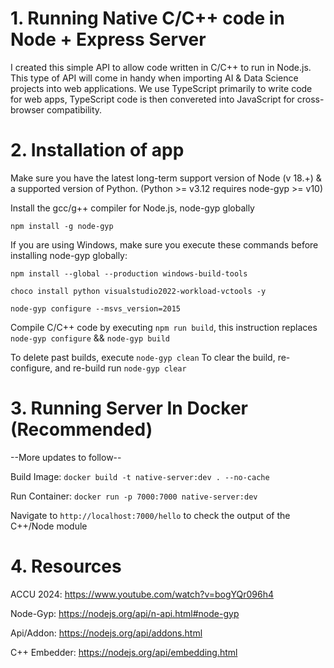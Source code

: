 # 1. Running Native C/C++ code in Node + Express Server

I created this simple API to allow code written in C/C++ to run in Node.js. This type of API will come in handy when importing AI & Data Science projects into web applications.
We use TypeScript primarily to write code for web apps, TypeScript code is then convereted into JavaScript for cross-browser compatibility.

# 2. Installation of app

Make sure you have the latest long-term support version of Node (v 18.+) & a supported version of Python. (Python >= v3.12 requires node-gyp >= v10)

Install the gcc/g++ compiler for Node.js, node-gyp globally

`npm install -g node-gyp`

If you are using Windows, make sure you execute these commands before installing node-gyp globally:

`npm install --global --production windows-build-tools`

`choco install python visualstudio2022-workload-vctools -y`

`node-gyp configure --msvs_version=2015`

Compile C/C++ code by executing `npm run build`, this instruction replaces `node-gyp configure` && `node-gyp build`

To delete past builds, execute `node-gyp clean`
To clear the build, re-configure, and re-build run `node-gyp clear`

# 3. Running Server In Docker (Recommended)

--More updates to follow--

Build Image: `docker build -t native-server:dev . --no-cache`

Run Container: `docker run -p 7000:7000 native-server:dev`

Navigate to `http://localhost:7000/hello` to check the output of the C++/Node module

# 4. Resources

ACCU 2024: https://www.youtube.com/watch?v=bogYQr096h4

Node-Gyp: https://nodejs.org/api/n-api.html#node-gyp

Api/Addon: https://nodejs.org/api/addons.html

C++ Embedder: https://nodejs.org/api/embedding.html

